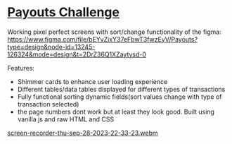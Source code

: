 # [Payouts Challenge]( https://dukaanpay-challenge.netlify.app/)

Working pixel perfect screens with sort/change functionality of the figma: https://www.figma.com/file/bEYvZixY37eFbwT3fwzEyV/Payouts?type=design&node-id=13245-126324&mode=design&t=2DrZ36Q1XZaytysd-0

Features:
- Shimmer cards to enhance user loading experience
- Different tables/data tables displayed for different types of transactions
- Fully functional sorting dynamic fields(sort values change with type of transaction selected)
- the page numbers dont work but at least they look good.
Built using vanilla js and raw HTML and CSS

[screen-recorder-thu-sep-28-2023-22-33-23.webm](https://github.com/Sameony/payouts_challenge/assets/80711125/ffe85db9-0766-4a18-9bb4-7eaa1344c37b)

